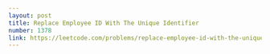 ```yaml
---
layout: post
title: Replace Employee ID With The Unique Identifier
number: 1378
link: https://leetcode.com/problems/replace-employee-id-with-the-unique-identifier
---
```

